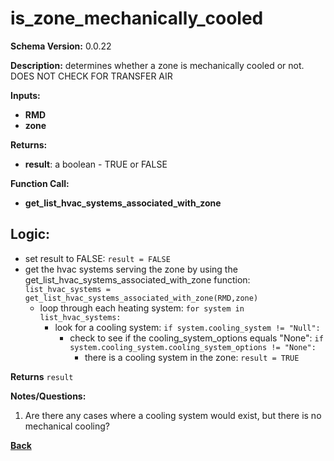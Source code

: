 # is_zone_mechanically_cooled
**Schema Version:** 0.0.22  

**Description:** determines whether a zone is mechanically cooled or not.  DOES NOT CHECK FOR TRANSFER AIR

**Inputs:**
- **RMD**
- **zone**

**Returns:**  
- **result**: a boolean - TRUE or FALSE
 
**Function Call:**
- **get_list_hvac_systems_associated_with_zone**

## Logic:
- set result to FALSE: `result = FALSE`
- get the hvac systems serving the zone by using the get_list_hvac_systems_associated_with_zone function: `list_hvac_systems = get_list_hvac_systems_associated_with_zone(RMD,zone)`
	- loop through each heating system: `for system in list_hvac_systems:`
		- look for a cooling system: `if system.cooling_system != "Null":`
			- check to see if the cooling_system_options equals "None": `if system.cooling_system.cooling_system_options != "None":`
				- there is a cooling system in the zone: `result = TRUE`

**Returns** `result`


**Notes/Questions:**  
1.  Are there any cases where a cooling system would exist, but there is no mechanical cooling?

**[Back](../_toc.md)**
